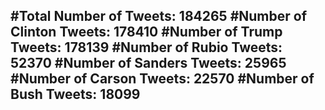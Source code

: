 #Total Number of Tweets: 184265 
#Number of Clinton Tweets: 178410
#Number of Trump Tweets: 178139
#Number of Rubio Tweets: 52370
#Number of Sanders Tweets: 25965
#Number of Carson Tweets: 22570
#Number of Bush Tweets: 18099
---
